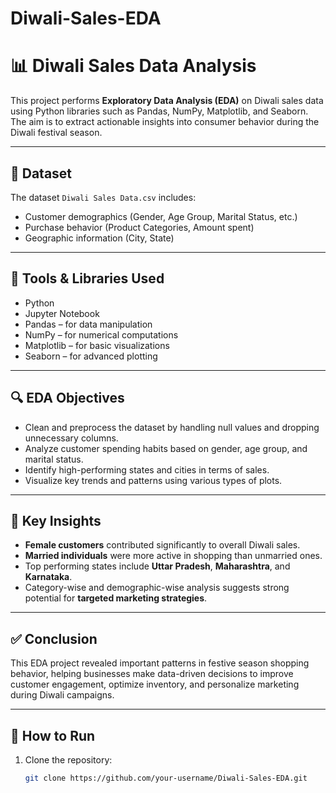 # Diwali-Sales-EDA
# 📊 Diwali Sales Data Analysis

This project performs **Exploratory Data Analysis (EDA)** on Diwali sales data using Python libraries such as Pandas, NumPy, Matplotlib, and Seaborn. The aim is to extract actionable insights into consumer behavior during the Diwali festival season.

---

## 📁 Dataset

The dataset `Diwali Sales Data.csv` includes:

- Customer demographics (Gender, Age Group, Marital Status, etc.)
- Purchase behavior (Product Categories, Amount spent)
- Geographic information (City, State)

---

## 🔧 Tools & Libraries Used

- Python
- Jupyter Notebook
- Pandas – for data manipulation
- NumPy – for numerical computations
- Matplotlib – for basic visualizations
- Seaborn – for advanced plotting

---

## 🔍 EDA Objectives

- Clean and preprocess the dataset by handling null values and dropping unnecessary columns.
- Analyze customer spending habits based on gender, age group, and marital status.
- Identify high-performing states and cities in terms of sales.
- Visualize key trends and patterns using various types of plots.

---

## 📌 Key Insights

- **Female customers** contributed significantly to overall Diwali sales.
- **Married individuals** were more active in shopping than unmarried ones.
- Top performing states include **Uttar Pradesh**, **Maharashtra**, and **Karnataka**.
- Category-wise and demographic-wise analysis suggests strong potential for **targeted marketing strategies**.

---

## ✅ Conclusion

This EDA project revealed important patterns in festive season shopping behavior, helping businesses make data-driven decisions to improve customer engagement, optimize inventory, and personalize marketing during Diwali campaigns.

---

## 🚀 How to Run

1. Clone the repository:
   ```bash
   git clone https://github.com/your-username/Diwali-Sales-EDA.git

